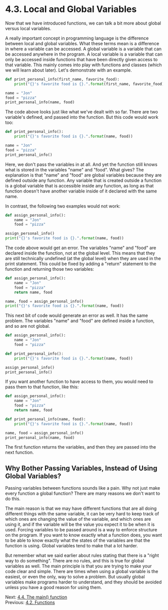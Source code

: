 # 4.3. Local and Global Variables

Now that we have introduced functions, we can talk a bit more about global versus local variables. 

A really important concept in programming language is the difference between local and global variables. What these 
terms mean is a difference in where a variable can be accessed. A global variable is a variable that can be accessed 
anywhere in the program. A local variable is a variable that can only be accessed inside functions that have been 
directly given access to that variable. This mainly comes into play with functions and classes (which we will learn 
about later). Let's demonstrate with an example.

```python
def print_personal_info(first_name, favorite_food):
    print("{}'s favorite food is {}.".format(first_name, favorite_food))

name = "Jon"
food = "pizza"
print_personal_info(name, food)
```

The code above looks just like what we've dealt with so far. There are two variable's defined, and passed into the 
function. But this code would work too:

```python
def print_personal_info():
    print("{}'s favorite food is {}.".format(name, food))

name = "Jon"
food = "pizza"
print_personal_info()
```
Here, we don't pass the variables in at all. And yet the function still knows what is stored in the variables "name" and 
"food". What gives? The explanation is that "name" and "food" are global variables because they are defined outside 
any function. Any variable that is created outside a function is a global variable that is accessible inside any 
function, as long as that function doesn't have another variable inside of it declared with the same name.

In contrast, the following two examples would not work:
```python
def assign_personal_info():
    name = "Jon"
    food = "pizza"

assign_personal_info()
print("{}'s favorite food is {}.".format(name, food))
```
The code above would get an error. The variables "name" and "food" are declared inside the function, not at the global 
level. This means that they are still technically undefined (at the global level) when they are used in the print 
statement. This could be fixed by adding a "return" statement to the function and returning those two variables:
```python
def assign_personal_info():
    name = "Jon"
    food = "pizza"
    return name, food

name, food = assign_personal_info()
print("{}'s favorite food is {}.".format(name, food))
```

This next bit of code would generate an error as well. It has the same problem. The variables "name" and "food" are 
defined inside a function, and so are not global.
```python
def assign_personal_info():
    name = "Jon"
    food = "pizza"

def print_personal_info():
    print("{}'s favorite food is {}.".format(name, food))

assign_personal_info()
print_personal_info()
```
If you want another function to have access to them, you would need to pass them to that function, like this:
```python
def assign_personal_info():
    name = "Jon"
    food = "pizza"
    return name, food

def print_personal_info(name, food):
    print("{}'s favorite food is {}.".format(name, food))

name, food = assign_personal_info()
print_personal_info(name, food)
```
The first function returns the variables, and then they are passed into the next function.

## Why Bother Passing Variables, Instead of Using Global Variables?

Passing variables between functions sounds like a pain. Why not just make every function a global function? There are
many reasons we don't want to do this. 

The main reason is that we may have different functions that are all doing different things with the same variable, it 
can be very hard to keep track of which ones are changing the value of the variable, and which ones are using it, and 
if the variable will be the value you expect it to be when it is used. Forcing variables to be passed around is a way to
enforce structure on the program. If you want to know exactly what a function does, you want to be able to know exactly 
what the states of the variables are that the function is using. Global variables tend to make that a lot harder.

But remember what we said earlier about rules stating that there is a "right way to do something". There are no rules, 
and this is true for global variables as well. The main principle is that you are trying to make your code clear and 
simple. There are times when using a global variable is the easiest, or even the only, way to solve a problem. But 
usually global variables make programs harder to understand, and they should be avoided unless you have a good reason 
for using them.

Next: [4.4. The main() function](4.4%20The%20main()%20Function.md)<br>
Previous: [4.2. Functions](4.2.%20Return%20Values.md)